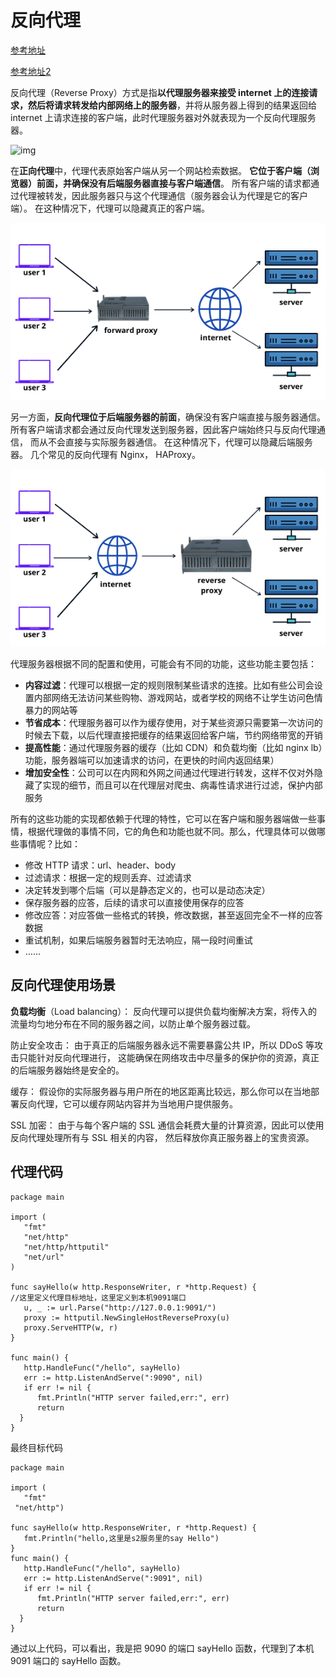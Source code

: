 # 反向代理

[参考地址](https://learnku.com/articles/58238)

[参考地址2](https://h1z3y3.me/posts/simple-and-powerful-reverse-proxy-in-golang/)

反向代理（Reverse Proxy）方式是指**以代理服务器来接受 internet 上的连接请求，然后将请求转发给内部网络上的服务器**，并将从服务器上得到的结果返回给 internet 上请求连接的客户端，此时代理服务器对外就表现为一个反向代理服务器。

![img](https://st.imququ.com/i/webp/static/uploads/2015/11/web_proxy.png)

在**正向代理**中，代理代表原始客户端从另一个网站检索数据。 **它位于客户端（浏览器）前面，并确保没有后端服务器直接与客户端通信**。 所有客户端的请求都通过代理被转发，因此服务器只与这个代理通信（服务器会认为代理是它的客户端）。 在这种情况下，代理可以隐藏真正的客户端。

![img](https://raw.githubusercontent.com/Simin-hub/Picture/master/img/forward-proxy.png)

另一方面，**反向代理位于后端服务器的前面**，确保没有客户端直接与服务器通信。 所有客户端请求都会通过反向代理发送到服务器，因此客户端始终只与反向代理通信， 而从不会直接与实际服务器通信。 在这种情况下，代理可以隐藏后端服务器。 几个常见的反向代理有 Nginx， HAProxy。

![img](https://raw.githubusercontent.com/Simin-hub/Picture/master/img/reverse-proxy.png)

代理服务器根据不同的配置和使用，可能会有不同的功能，这些功能主要包括：

- **内容过滤**：代理可以根据一定的规则限制某些请求的连接。比如有些公司会设置内部网络无法访问某些购物、游戏网站，或者学校的网络不让学生访问色情暴力的网站等
- **节省成本**：代理服务器可以作为缓存使用，对于某些资源只需要第一次访问的时候去下载，以后代理直接把缓存的结果返回给客户端，节约网络带宽的开销
- **提高性能**：通过代理服务器的缓存（比如 CDN）和负载均衡（比如 nginx lb）功能，服务器端可以加速请求的访问，在更快的时间内返回结果）
- **增加安全性**：公司可以在内网和外网之间通过代理进行转发，这样不仅对外隐藏了实现的细节，而且可以在代理层对爬虫、病毒性请求进行过滤，保护内部服务

所有的这些功能的实现都依赖于代理的特性，它可以在客户端和服务器端做一些事情，根据代理做的事情不同，它的角色和功能也就不同。那么，代理具体可以做哪些事情呢？比如：

- 修改 HTTP 请求：url、header、body
- 过滤请求：根据一定的规则丢弃、过滤请求
- 决定转发到哪个后端（可以是静态定义的，也可以是动态决定）
- 保存服务器的应答，后续的请求可以直接使用保存的应答
- 修改应答：对应答做一些格式的转换，修改数据，甚至返回完全不一样的应答数据
- 重试机制，如果后端服务器暂时无法响应，隔一段时间重试
- ……

## 反向代理使用场景

**负载均衡**（Load balancing）： 反向代理可以提供负载均衡解决方案，将传入的流量均匀地分布在不同的服务器之间，以防止单个服务器过载。

防止安全攻击： 由于真正的后端服务器永远不需要暴露公共 IP，所以 DDoS 等攻击只能针对反向代理进行， 这能确保在网络攻击中尽量多的保护你的资源，真正的后端服务器始终是安全的。

缓存： 假设你的实际服务器与用户所在的地区距离比较远，那么你可以在当地部署反向代理，它可以缓存网站内容并为当地用户提供服务。

SSL 加密： 由于与每个客户端的 SSL 通信会耗费大量的计算资源，因此可以使用反向代理处理所有与 SSL 相关的内容， 然后释放你真正服务器上的宝贵资源。

## 代理代码

```
package main

import (
   "fmt"
   "net/http" 
   "net/http/httputil" 
   "net/url"
)

func sayHello(w http.ResponseWriter, r *http.Request) {
//这里定义代理目标地址，这里定义到本机9091端口
   u, _ := url.Parse("http://127.0.0.1:9091/")
   proxy := httputil.NewSingleHostReverseProxy(u)
   proxy.ServeHTTP(w, r)
}

func main() {
   http.HandleFunc("/hello", sayHello)
   err := http.ListenAndServe(":9090", nil)
   if err != nil {
      fmt.Println("HTTP server failed,err:", err)
      return
  }
}
```

最终目标代码

```
package main

import (
   "fmt"
 "net/http")

func sayHello(w http.ResponseWriter, r *http.Request) {
   fmt.Println("hello,这里是s2服务里的say Hello")
}
func main() {
   http.HandleFunc("/hello", sayHello)
   err := http.ListenAndServe(":9091", nil)
   if err != nil {
      fmt.Println("HTTP server failed,err:", err)
      return
  }
}
```

通过以上代码，可以看出，我是把 9090 的端口 sayHello 函数，代理到了本机 9091 端口的 sayHello 函数。

